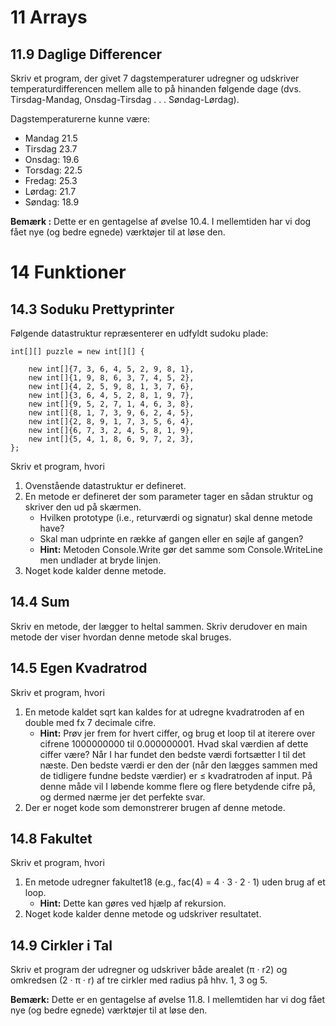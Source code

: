 # 11 Arrays
## 11.9 Daglige Differencer
Skriv et program, der givet 7 dagstemperaturer udregner og udskriver temperaturdifferencen mellem alle 
to på hinanden følgende dage (dvs. Tirsdag-Mandag, Onsdag-Tirsdag . . . Søndag-Lørdag).

Dagstemperaturerne kunne være:
* Mandag 21.5
* Tirsdag 23.7
* Onsdag: 19.6
* Torsdag: 22.5
* Fredag: 25.3
* Lørdag: 21.7
* Søndag: 18.9

**Bemærk :** Dette er en gentagelse af øvelse 10.4. 
I mellemtiden har vi dog fået nye (og bedre egnede) værktøjer til at løse den.

# 14 Funktioner
## 14.3 Soduku Prettyprinter
Følgende datastruktur repræsenterer en udfyldt sudoku plade:

    int[][] puzzle = new int[][] {
    
        new int[]{7, 3, 6, 4, 5, 2, 9, 8, 1},
        new int[]{1, 9, 8, 6, 3, 7, 4, 5, 2},
        new int[]{4, 2, 5, 9, 8, 1, 3, 7, 6},
        new int[]{3, 6, 4, 5, 2, 8, 1, 9, 7},
        new int[]{9, 5, 2, 7, 1, 4, 6, 3, 8},
        new int[]{8, 1, 7, 3, 9, 6, 2, 4, 5},
        new int[]{2, 8, 9, 1, 7, 3, 5, 6, 4},
        new int[]{6, 7, 3, 2, 4, 5, 8, 1, 9},
        new int[]{5, 4, 1, 8, 6, 9, 7, 2, 3},
    };

Skriv et program, hvori
1. Ovenstående datastruktur er defineret.
2. En metode er defineret der som parameter tager en sådan struktur og skriver den ud på skærmen.
   * Hvilken prototype (i.e., returværdi og signatur) skal denne metode have?
   * Skal man udprinte en række af gangen eller en søjle af gangen?
   * **Hint:** Metoden Console.Write gør det samme som Console.WriteLine men undlader at bryde linjen.
3. Noget kode kalder denne metode.
## 14.4 Sum
Skriv en metode, der lægger to heltal sammen. 
Skriv derudover en main metode der viser hvordan denne metode skal bruges.
## 14.5 Egen Kvadratrod
Skriv et program, hvori
1. En metode kaldet sqrt kan kaldes for at udregne kvadratroden af en double med fx 7 decimale cifre.
   * **Hint:** Prøv jer frem for hvert ciffer, og brug et loop til at iterere over cifrene 1000000000 til 0.000000001. 
   Hvad skal værdien af dette ciffer være? Når I har fundet den bedste værdi fortsætter I til det næste. 
   Den bedste værdi er den der (når den lægges sammen med de tidligere fundne bedste værdier) er ≤ kvadratroden af input. 
   På denne måde vil I løbende komme flere og flere betydende cifre på, og dermed nærme jer det perfekte svar.
2. Der er noget kode som demonstrerer brugen af denne metode.
## 14.8 Fakultet
Skriv et program, hvori
1. En metode udregner fakultet18 (e.g., fac(4) = 4 · 3 · 2 · 1) uden brug af et loop.
   * **Hint:** Dette kan gøres ved hjælp af rekursion.
2. Noget kode kalder denne metode og udskriver resultatet.
## 14.9 Cirkler i Tal
Skriv et program der udregner og udskriver både arealet (π · r2) og omkredsen (2 · π · r) af tre cirkler med radius på hhv. 1, 3 og 5.

**Bemærk:** Dette er en gentagelse af øvelse 11.8. 
I mellemtiden har vi dog fået nye (og bedre egnede) værktøjer til at løse den.
